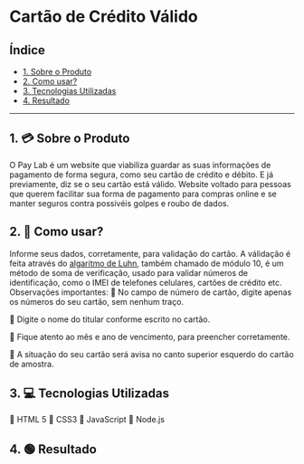 # Cartão de Crédito Válido

## Índice

- [1. Sobre o Produto](#1-Sobre-o-Produto)
- [2. Como usar?](#-2Como-usar?])
- [3. Tecnologias Utilizadas](#3-Tecnologias-Utilizadas)
- [4. Resultado](#4-Resultado)

---

## 1. 💳 Sobre o Produto

O Pay Lab é um website que viabiliza guardar as suas informações de pagamento
de forma segura, como seu cartão de crédito e débito. E já previamente, diz 
se o seu cartão está válido. 
Website voltado para pessoas que querem facilitar sua forma de pagamento para
compras online e se manter seguros contra possivéis golpes e roubo de dados.

## 2. 🧷 Como usar?

Informe seus dados, corretamente, para validação do cartão.
A válidação é feita através do [algaritmo de Luhn](https://en.wikipedia.org/wiki/Luhn_algorithm),
também chamado de módulo 10, é um método de soma de verificação, usado para validar
números de identificação, como o IMEI de telefones celulares, cartões de crédito
etc.
Observações importantes: 
📍 No campo de número de cartão, digite apenas os números do seu cartão, sem nenhum traço.

📍 Digite o nome do titular conforme escrito no cartão.

📍 Fique atento ao mês e ano de vencimento, para preencher corretamente.

📍 A situação do seu cartão será avisa no canto superior esquerdo do cartão de amostra. 

## 3. 💻 Tecnologias Utilizadas
📍 HTML 5
📍 CSS3
📍 JavaScript
📍 Node.js

## 4. 🟢 Resultado






